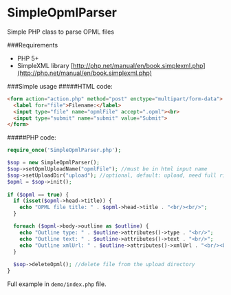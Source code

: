 SimpleOpmlParser
================

Simple PHP class to parse OPML files

###Requirements
* PHP 5+
* SimpleXML library [http://php.net/manual/en/book.simplexml.php](http://php.net/manual/en/book.simplexml.php)

###Simple usage
#####HTML code:
```html
<form action="action.php" method="post" enctype="multipart/form-data">
  <label for="file">Filename:</label>
  <input type="file" name="opmlFile" accept=".opml"><br>
  <input type="submit" name="submit" value="Submit">
</form>
```
#####PHP code:
```php
require_once('SimpleOpmlParser.php');

$sop = new SimpleOpmlParser();
$sop->setOpmlUploadName("opmlFile"); //must be in html input name
$sop->setUploadDir("upload"); //optional, default: upload, need full rights (777) for the dir
$opml = $sop->init();
            
if ($opml == true) {
  if (isset($opml->head->title)) {
    echo "OPML file title: " . $opml->head->title . "<br/><br/>";
  }

  foreach ($opml->body->outline as $outline) {
    echo "Outline type: " . $outline->attributes()->type . "<br/>";
    echo "Outline text: " . $outline->attributes()->text . "<br/>";
    echo "Outline xmlUrl: " . $outline->attributes()->xmlUrl . "<br/><br/>";
  }
    
  $sop->deleteOpml(); //delete file from the upload directory
}
```
Full example in `demo/index.php` file.
